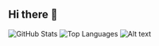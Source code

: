 ## Hi there 👋

![GitHub Stats](https://github-readme-stats.vercel.app/api?username=YourUsername&show_icons=true&theme=radical)
![Top Languages](https://github-readme-stats.vercel.app/api/top-langs/?username=YourUsername&layout=compact&theme=radical)
![Alt text](https://certificates.cs50.io/9b415c66-cffd-421a-871f-79bde57a0f55.png)
